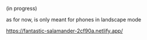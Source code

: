 (in progress)

as for now, is only meant for phones in landscape mode

https://fantastic-salamander-2cf90a.netlify.app/
